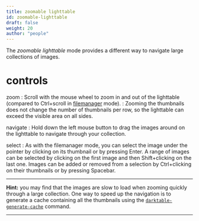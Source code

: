 ```yaml
---
title: zoomable lighttable
id: zoomable-lighttable
draft: false
weight: 20
author: "people"
---
```


The _zoomable lighttable_ mode provides a different way to navigate large collections of images. 

# controls

zoom
: Scroll with the mouse wheel to zoom in and out of the lighttable (compared to Ctrl+scroll in [filemanager](./filemanager.md) mode).
: Zooming the thumbnails does not change the number of thumbnails per row, so the lighttable can exceed the visible area on all sides.

navigate
: Hold down the left mouse button to drag the images around on the lighttable to navigate through your collection.

select
: As with the filemanager mode, you can select the image under the pointer by clicking on its thumbnail or by pressing Enter. A range of images can be selected by clicking on the first image and then Shift+clicking on the last one. Images can be added or removed from a selection by Ctrl+clicking on their thumbnails or by pressing Spacebar.

---

**Hint:** you may find that the images are slow to load when zooming quickly through a large collection. One way to speed up the navigation is to generate a cache containing all the thumbnails using the [`darktable-generate-cache`](../../special-topics/program-invocation/darktable-generate-cache.md) command.

---


